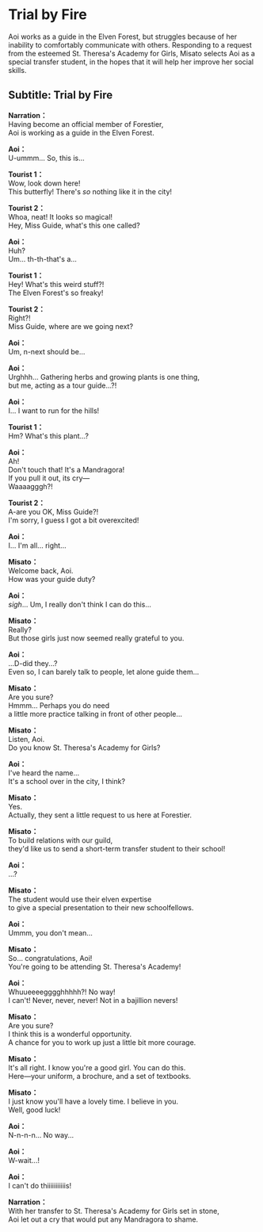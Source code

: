 # Trial by Fire
Aoi works as a guide in the Elven Forest, but struggles because of her inability to comfortably communicate with others. Responding to a request from the esteemed St. Theresa's Academy for Girls, Misato selects Aoi as a special transfer student, in the hopes that it will help her improve her social skills.
  
## Subtitle: Trial by Fire
  
**Narration：**  
Having become an official member of Forestier,  
Aoi is working as a guide in the Elven Forest.  
  
**Aoi：**  
U-ummm... So, this is...  
  
**Tourist 1：**  
Wow, look down here!  
This butterfly! There's *so* nothing like it in the city!  
  
**Tourist 2：**  
Whoa, neat! It looks so magical!  
Hey, Miss Guide, what's this one called?  
  
**Aoi：**  
Huh?  
 Um... th-th-that's a...  
  
**Tourist 1：**  
Hey! What's this weird stuff?!  
The Elven Forest's so freaky!  
  
**Tourist 2：**  
Right?!  
Miss Guide, where are we going next?  
  
**Aoi：**  
Um, n-next should be...  
  
**Aoi：**  
Urghhh... Gathering herbs and growing plants is one thing,  
but me, acting as a tour guide...?!  
  
**Aoi：**  
I... I want to run for the hills!  
  
**Tourist 1：**  
Hm? What's this plant...?  
  
**Aoi：**  
Ah!  
 Don't touch that! It's a Mandragora!  
If you pull it out, its cry—  
 Waaaagggh?!  
  
**Tourist 2：**  
A-are you OK, Miss Guide?!  
I'm sorry, I guess I got a bit overexcited!  
  
**Aoi：**  
I... I'm all... right...  
  
**Misato：**  
Welcome back, Aoi.  
How was your guide duty?  
  
**Aoi：**  
*sigh*... Um, I really don't think I can do this...  
  
**Misato：**  
Really?  
But those girls just now seemed really grateful to you.  
  
**Aoi：**  
...D-did they...?  
Even so, I can barely talk to people, let alone guide them...  
  
**Misato：**  
Are you sure?  
 Hmmm... Perhaps you do need  
a little more practice talking in front of other people...  
  
**Misato：**  
Listen, Aoi.  
Do you know St. Theresa's Academy for Girls?  
  
**Aoi：**  
I've heard the name...  
It's a school over in the city, I think?  
  
**Misato：**  
Yes.  
 Actually, they sent a little request to us here at Forestier.  
  
**Misato：**  
To build relations with our guild,  
they'd like us to send a short-term transfer student to their school!  
  
**Aoi：**  
...?  
  
**Misato：**  
The student would use their elven expertise  
to give a special presentation to their new schoolfellows.  
  
**Aoi：**  
Ummm, you don't mean...  
  
**Misato：**  
So... congratulations, Aoi!  
You're going to be attending St. Theresa's Academy!  
  
**Aoi：**  
Whuueeeegggghhhhh?! No way!  
I can't! Never, never, never! Not in a bajillion nevers!  
  
**Misato：**  
Are you sure?  
 I think this is a wonderful opportunity.  
A chance for you to work up just a little bit more courage.  
  
**Misato：**  
It's all right. I know you're a good girl. You can do this.  
Here—your uniform, a brochure, and a set of textbooks.  
  
**Misato：**  
I just know you'll have a lovely time. I believe in you.  
Well, good luck!  
  
**Aoi：**  
N-n-n-n... No way...  
  
**Aoi：**  
W-wait...!  
  
**Aoi：**  
I can't do thiiiiiiiiiiis!  
  
**Narration：**  
With her transfer to St. Theresa's Academy for Girls set in stone,  
Aoi let out a cry that would put any Mandragora to shame.  
